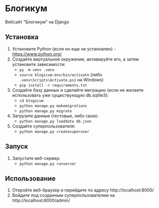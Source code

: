 # Блогикум
 Вебсайт "Блогикум" на Django

## Установка

1. Установите Python (если он еще не установлен) - https://www.python.org/
2. Создайте виртуальное окружение, активируйте его, а затем установите зависимости:
    - `py -m venv .venv`
    - `source blogicum-env/bin/activate` (либо `.venv\Scripts\Activate.ps1` на Windows)
    - `pip install -r requirements.txt`
3. Создайте базу данных и сделайте миграцию (если не желаете использовать уже существующую db.sqlite3):
    - `cd blogicum`
    - `python manage.py makemigrations`
    - `python manage.py migrate`
4. Загрузите данные (тестовые, либо свои):
    - `python manage.py loaddata db.json`
5. Создайте суперпользователя:
    - `python manage.py createsuperuser`

## Запуск

1. Запустите веб-сервер:
    - `python manage.py runserver`

## Использование

1. Откройте веб-браузер и перейдите по адресу http://localhost:8000/
2. Войдите под созданным суперпользователем на http://localhost:8000/admin/

